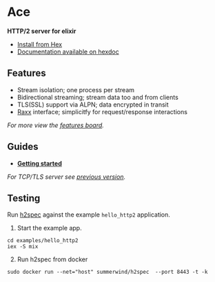 # Ace

**HTTP/2 server for elixir**

- [Install from Hex](https://hex.pm/packages/ace)
- [Documentation available on hexdoc](https://hexdocs.pm/ace)

## Features

- Stream isolation; one process per stream
- Bidirectional streaming; stream data too and from clients
- TLS(SSL) support via ALPN; data encrypted in transit
- [Raxx](https://github.com/crowdhailer/raxx) interface; simplicitfy for request/response interactions

*For more view the [features board](https://github.com/CrowdHailer/Ace/projects/1).*

## Guides

- **[Getting started](getting_started.md)**

*For TCP/TLS server see [previous version](https://github.com/CrowdHailer/Ace/tree/0.9.1).*

## Testing

Run [h2spec](https://github.com/summerwind/h2spec) against the example `hello_http2` application.

1. Start the example app.
  ```
  cd examples/hello_http2
  iex -S mix
  ```
2. Run h2spec from docker
  ```
  sudo docker run --net="host" summerwind/h2spec  --port 8443 -t -k
  ```
